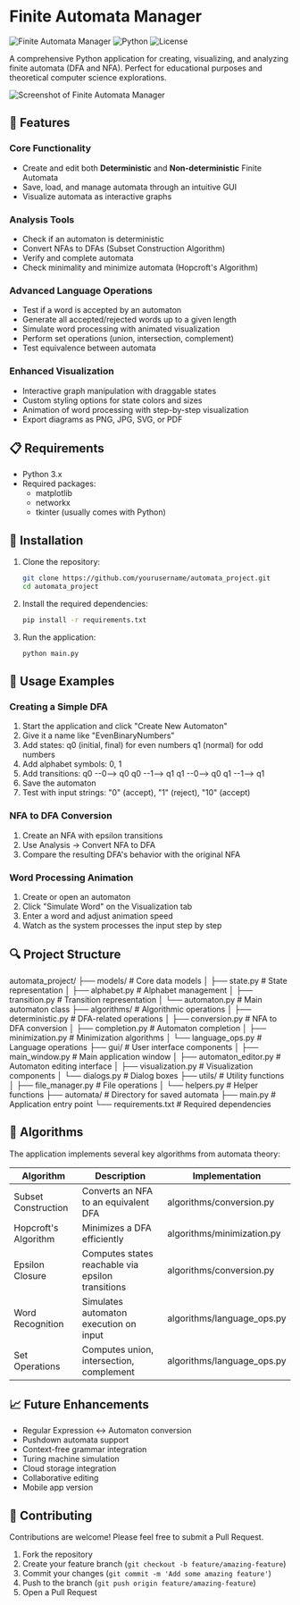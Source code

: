 # Finite Automata Manager

![Finite Automata Manager](https://img.shields.io/badge/Version-1.0-blue)
![Python](https://img.shields.io/badge/Python-3.x-green)
![License](https://img.shields.io/badge/License-MIT-yellow)

A comprehensive Python application for creating, visualizing, and analyzing finite automata (DFA and NFA). Perfect for educational purposes and theoretical computer science explorations.

![Screenshot of Finite Automata Manager](screenshots/main_screenshot.png)

## 🌟 Features

### Core Functionality
- Create and edit both **Deterministic** and **Non-deterministic** Finite Automata
- Save, load, and manage automata through an intuitive GUI
- Visualize automata as interactive graphs

### Analysis Tools
- Check if an automaton is deterministic
- Convert NFAs to DFAs (Subset Construction Algorithm)
- Verify and complete automata
- Check minimality and minimize automata (Hopcroft's Algorithm)

### Advanced Language Operations
- Test if a word is accepted by an automaton
- Generate all accepted/rejected words up to a given length
- Simulate word processing with animated visualization
- Perform set operations (union, intersection, complement)
- Test equivalence between automata

### Enhanced Visualization
- Interactive graph manipulation with draggable states
- Custom styling options for state colors and sizes
- Animation of word processing with step-by-step visualization
- Export diagrams as PNG, JPG, SVG, or PDF

## 📋 Requirements

- Python 3.x
- Required packages:
  - matplotlib
  - networkx
  - tkinter (usually comes with Python)

## 🚀 Installation

1. Clone the repository:
   ```bash
   git clone https://github.com/yourusername/automata_project.git
   cd automata_project
    ```
2. Install the required dependencies:
    ```bash 
    pip install -r requirements.txt
    ```

3. Run the application:
    ```bash
    python main.py
    ````

## 📖 Usage Examples

### Creating a Simple DFA
1. Start the application and click "Create New Automaton"
2. Give it a name like "EvenBinaryNumbers"
3. Add states:
q0 (initial, final) for even numbers
q1 (normal) for odd numbers
4. Add alphabet symbols: 0, 1
5. Add transitions:
    q0 --0--> q0
    q0 --1--> q1
    q1 --0--> q0
    q1 --1--> q1
6. Save the automaton
7. Test with input strings: "0" (accept), "1" (reject), "10" (accept)

### NFA to DFA Conversion
1. Create an NFA with epsilon transitions
2. Use Analysis -> Convert NFA to DFA
3. Compare the resulting DFA's behavior with the original NFA

### Word Processing Animation
1. Create or open an automaton
2. Click "Simulate Word" on the Visualization tab
3. Enter a word and adjust animation speed
4. Watch as the system processes the input step by step

## 🔍 Project Structure

automata_project/
├── models/               # Core data models
│   ├── state.py          # State representation
│   ├── alphabet.py       # Alphabet management
│   ├── transition.py     # Transition representation
│   └── automaton.py      # Main automaton class
├── algorithms/           # Algorithmic operations
│   ├── deterministic.py  # DFA-related operations
│   ├── conversion.py     # NFA to DFA conversion
│   ├── completion.py     # Automaton completion
│   ├── minimization.py   # Minimization algorithms
│   └── language_ops.py   # Language operations
├── gui/                  # User interface components
│   ├── main_window.py    # Main application window
│   ├── automaton_editor.py  # Automaton editing interface
│   ├── visualization.py  # Visualization components
│   └── dialogs.py        # Dialog boxes
├── utils/                # Utility functions
│   ├── file_manager.py   # File operations
│   └── helpers.py        # Helper functions
├── automata/             # Directory for saved automata
├── main.py               # Application entry point
└── requirements.txt      # Required dependencies

## 🧮 Algorithms
The application implements several key algorithms from automata theory:

| Algorithm | Description | Implementation |
|-----------|-------------|----------------|
| Subset Construction | Converts an NFA to an equivalent DFA | algorithms/conversion.py |
| Hopcroft's Algorithm | Minimizes a DFA efficiently | algorithms/minimization.py |
| Epsilon Closure | Computes states reachable via epsilon transitions | algorithms/conversion.py |
| Word Recognition | Simulates automaton execution on input | algorithms/language_ops.py |
| Set Operations | Computes union, intersection, complement | algorithms/language_ops.py |

## 📈 Future Enhancements
- Regular Expression ↔ Automaton conversion
- Pushdown automata support
- Context-free grammar integration
- Turing machine simulation
- Cloud storage integration
- Collaborative editing
- Mobile app version

## 🤝 Contributing
Contributions are welcome! Please feel free to submit a Pull Request.

1. Fork the repository
2. Create your feature branch (`git checkout -b feature/amazing-feature`)
3. Commit your changes (`git commit -m 'Add some amazing feature'`)
4. Push to the branch (`git push origin feature/amazing-feature`)
5. Open a Pull Request


